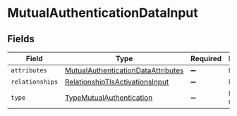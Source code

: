 # MutualAuthenticationDataInput


## Fields

| Field                                                                                           | Type                                                                                            | Required                                                                                        | Description                                                                                     |
| ----------------------------------------------------------------------------------------------- | ----------------------------------------------------------------------------------------------- | ----------------------------------------------------------------------------------------------- | ----------------------------------------------------------------------------------------------- |
| `attributes`                                                                                    | [MutualAuthenticationDataAttributes](../../models/shared/mutualauthenticationdataattributes.md) | :heavy_minus_sign:                                                                              | N/A                                                                                             |
| `relationships`                                                                                 | [RelationshipTlsActivationsInput](../../models/shared/relationshiptlsactivationsinput.md)       | :heavy_minus_sign:                                                                              | N/A                                                                                             |
| `type`                                                                                          | [TypeMutualAuthentication](../../models/shared/typemutualauthentication.md)                     | :heavy_minus_sign:                                                                              | Resource type                                                                                   |